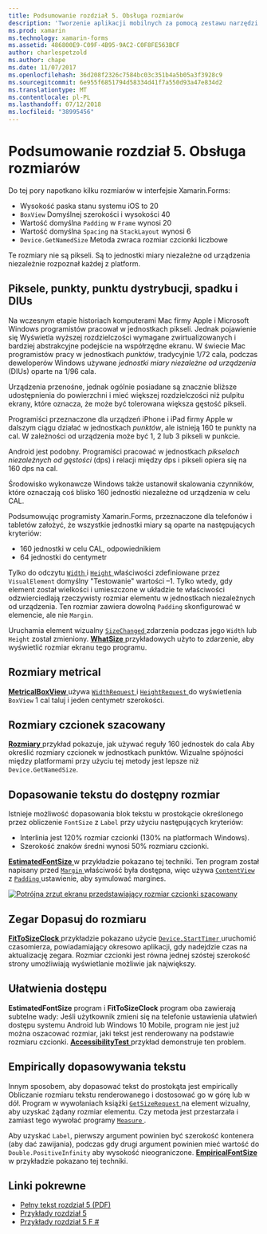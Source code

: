 ```yaml
---
title: Podsumowanie rozdział 5. Obsługa rozmiarów
description: 'Tworzenie aplikacji mobilnych za pomocą zestawu narzędzi Xamarin.Forms: Podsumowanie rozdział 5. Obsługa rozmiarów'
ms.prod: xamarin
ms.technology: xamarin-forms
ms.assetid: 486800E9-C09F-4B95-9AC2-C0F8FE563BCF
author: charlespetzold
ms.author: chape
ms.date: 11/07/2017
ms.openlocfilehash: 36d208f2326c7584bc03c351b4a5b05a3f3928c9
ms.sourcegitcommit: 6e955f6851794d58334d41f7a550d93a47e834d2
ms.translationtype: MT
ms.contentlocale: pl-PL
ms.lasthandoff: 07/12/2018
ms.locfileid: "38995456"
---
```

# <a name="summary-of-chapter-5-dealing-with-sizes"></a>Podsumowanie rozdział 5. Obsługa rozmiarów

Do tej pory napotkano kilku rozmiarów w interfejsie Xamarin.Forms:

- Wysokość paska stanu systemu iOS to 20
- `BoxView` Domyślnej szerokości i wysokości 40
- Wartość domyślna `Padding` w `Frame` wynosi 20
- Wartość domyślna `Spacing` na `StackLayout` wynosi 6
- `Device.GetNamedSize` Metoda zwraca rozmiar czcionki liczbowe

Te rozmiary nie są pikseli. Są to jednostki miary niezależne od urządzenia niezależnie rozpoznał każdej z platform.

## <a name="pixels-points-dps-dips-and-dius"></a>Piksele, punkty, punktu dystrybucji, spadku i DIUs

Na wczesnym etapie historiach komputerami Mac firmy Apple i Microsoft Windows programistów pracował w jednostkach pikseli. Jednak pojawienie się Wyświetla wyższej rozdzielczości wymagane zwirtualizowanych i bardziej abstrakcyjne podejście na współrzędne ekranu. W świecie Mac programistów pracy w jednostkach *punktów*, tradycyjnie 1/72 cala, podczas deweloperów Windows używane *jednostki miary niezależne od urządzenia* (DIUs) oparte na 1/96 cala.

Urządzenia przenośne, jednak ogólnie posiadane są znacznie bliższe udostępnienia do powierzchni i mieć większej rozdzielczości niż pulpitu ekrany, które oznacza, że może być tolerowana większa gęstość pikseli.

Programiści przeznaczone dla urządzeń iPhone i iPad firmy Apple w dalszym ciągu działać w jednostkach *punktów*, ale istnieją 160 te punkty na cal. W zależności od urządzenia może być 1, 2 lub 3 pikseli w punkcie.

Android jest podobny. Programiści pracować w jednostkach *pikselach niezależnych od gęstości* (dps) i relacji między dps i pikseli opiera się na 160 dps na cal.

Środowisko wykonawcze Windows także ustanowił skalowania czynników, które oznaczają coś blisko 160 jednostki niezależne od urządzenia w celu CAL.

Podsumowując programisty Xamarin.Forms, przeznaczone dla telefonów i tabletów założyć, że wszystkie jednostki miary są oparte na następujących kryteriów:

- 160 jednostki w celu CAL, odpowiednikiem
- 64 jednostki do centymetr

Tylko do odczytu [ `Width` ](xref:Xamarin.Forms.VisualElement.Width) i [ `Height` ](xref:Xamarin.Forms.VisualElement.Height) właściwości zdefiniowane przez `VisualElement` domyślny "Testowanie" wartości &ndash;1. Tylko wtedy, gdy element został wielkości i umieszczone w układzie te właściwości odzwierciedlają rzeczywisty rozmiar elementu w jednostkach niezależnych od urządzenia. Ten rozmiar zawiera dowolną `Padding` skonfigurować w elemencie, ale nie `Margin`.

Uruchamia element wizualny [ `SizeChanged` ](xref:Xamarin.Forms.VisualElement.SizeChanged) zdarzenia podczas jego `Width` lub `Height` został zmieniony. [ **WhatSize** ](https://github.com/xamarin/xamarin-forms-book-samples/tree/master/Chapter05/WhatSize) przykładowych użyto to zdarzenie, aby wyświetlić rozmiar ekranu tego programu.

## <a name="metrical-sizes"></a>Rozmiary metrical

[ **MetricalBoxView** ](https://github.com/xamarin/xamarin-forms-book-samples/tree/master/Chapter05/MetricalBoxView) używa [ `WidthRequest` ](xref:Xamarin.Forms.VisualElement.WidthRequest) i [ `HeightRequest` ](xref:Xamarin.Forms.VisualElement.HeightRequest) do wyświetlenia `BoxView` 1 cal taluj i jeden centymetr szerokości.

## <a name="estimated-font-sizes"></a>Rozmiary czcionek szacowany

[ **Rozmiary** ](https://github.com/xamarin/xamarin-forms-book-samples/tree/master/Chapter05/FontSizes) przykład pokazuje, jak używać reguły 160 jednostek do cala Aby określić rozmiary czcionek w jednostkach punktów. Wizualne spójności między platformami przy użyciu tej metody jest lepsze niż `Device.GetNamedSize`.

## <a name="fitting-text-to-available-size"></a>Dopasowanie tekstu do dostępny rozmiar

Istnieje możliwość dopasowania blok tekstu w prostokącie określonego przez obliczenie `FontSize` z `Label` przy użyciu następujących kryteriów:

- Interlinia jest 120% rozmiar czcionki (130% na platformach Windows).
- Szerokość znaków średni wynosi 50% rozmiaru czcionki.

[ **EstimatedFontSize** ](https://github.com/xamarin/xamarin-forms-book-samples/tree/master/Chapter05/EstimatedFontSize) w przykładzie pokazano tej techniki. Ten program został napisany przed [ `Margin` ](xref:Xamarin.Forms.View.Margin) właściwość była dostępna, więc używa [ `ContentView` ](xref:Xamarin.Forms.ContentView) z [ `Padding` ](xref:Xamarin.Forms.Layout.Padding) ustawienie, aby symulować margines.

[![Potrójna zrzut ekranu przedstawiający rozmiar czcionki szacowany](images/ch05fg07-small.png "tekstu, Dopasuj do rozmiaru dostępne")](images/ch05fg07-large.png#lightbox "tekstu, Dopasuj do rozmiaru dostępne")

## <a name="a-fit-to-size-clock"></a>Zegar Dopasuj do rozmiaru

[ **FitToSizeClock** ](https://github.com/xamarin/xamarin-forms-book-samples/tree/master/Chapter05/FitToSizeClock) przykładzie pokazano użycie [ `Device.StartTimer` ](xref:Xamarin.Forms.Device.StartTimer(System.TimeSpan,System.Func{System.Boolean})) uruchomić czasomierza, powiadamiający okresowo aplikacji, gdy nadejdzie czas na aktualizację zegara. Rozmiar czcionki jest równa jednej szóstej szerokość strony umożliwiają wyświetlanie możliwie jak największy.

## <a name="accessibility-issues"></a>Ułatwienia dostępu

**EstimatedFontSize** program i **FitToSizeClock** program oba zawierają subtelne wady: Jeśli użytkownik zmieni się na telefonie ustawienia ułatwień dostępu systemu Android lub Windows 10 Mobile, program nie jest już można oszacować rozmiar, jaki tekst jest renderowany na podstawie rozmiaru czcionki. [ **AccessibilityTest** ](https://github.com/xamarin/xamarin-forms-book-samples/tree/master/Chapter05/AccessibilityTest) przykład demonstruje ten problem.

## <a name="empirically-fitting-text"></a>Empirically dopasowywania tekstu

Innym sposobem, aby dopasować tekst do prostokąta jest empirically Obliczanie rozmiaru tekstu renderowanego i dostosować go w górę lub w dół. Program w wywołaniach książki [ `GetSizeRequest` ](xref:Xamarin.Forms.VisualElement.GetSizeRequest(System.Double,System.Double)) na element wizualny, aby uzyskać żądany rozmiar elementu. Czy metoda jest przestarzała i zamiast tego wywołać programy [ `Measure` ](xref:Xamarin.Forms.VisualElement.Measure(System.Double,System.Double,Xamarin.Forms.MeasureFlags)).

Aby uzyskać `Label`, pierwszy argument powinien być szerokość kontenera (aby dać zawijania), podczas gdy drugi argument powinien mieć wartość do `Double.PositiveInfinity` aby wysokość nieograniczone. [ **EmpiricalFontSize** ](https://github.com/xamarin/xamarin-forms-book-samples/tree/master/Chapter05/EmpiricalFontSize) w przykładzie pokazano tej techniki.



## <a name="related-links"></a>Linki pokrewne

- [Pełny tekst rozdział 5 (PDF)](https://download.xamarin.com/developer/xamarin-forms-book/XamarinFormsBook-Ch05-Apr2016.pdf)
- [Przykłady rozdział 5](https://github.com/xamarin/xamarin-forms-book-samples/tree/master/Chapter05)
- [Przykłady rozdział 5 F #](https://github.com/xamarin/xamarin-forms-book-samples/tree/master/Chapter05/FS)
